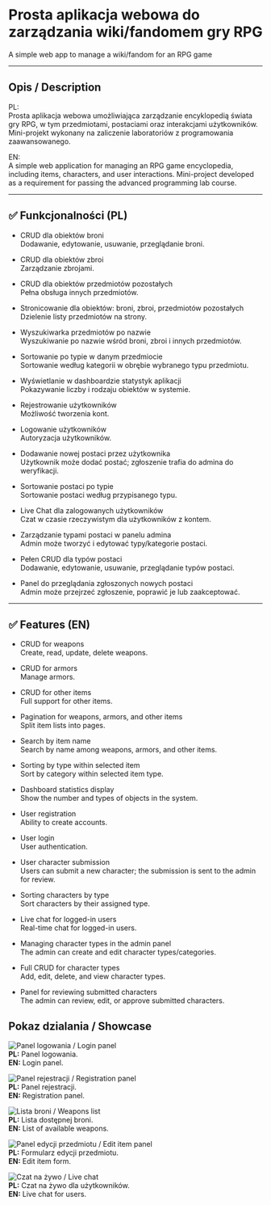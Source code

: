# Prosta aplikacja webowa do zarządzania wiki/fandomem gry RPG
A simple web app to manage a wiki/fandom for an RPG game

---

## Opis / Description

PL:  
Prosta aplikacja webowa umożliwiająca zarządzanie encyklopedią świata gry RPG, w tym przedmiotami, postaciami oraz interakcjami użytkowników.
Mini-projekt wykonany na zaliczenie laboratoriów z programowania zaawansowanego.  

EN:  
A simple web application for managing an RPG game encyclopedia, including items, characters, and user interactions.
Mini-project developed as a requirement for passing the advanced programming lab course.

---

## ✅ Funkcjonalności (PL)

- CRUD dla obiektów broni  
  Dodawanie, edytowanie, usuwanie, przeglądanie broni.

- CRUD dla obiektów zbroi  
  Zarządzanie zbrojami.

- CRUD dla obiektów przedmiotów pozostałych  
  Pełna obsługa innych przedmiotów.

- Stronicowanie dla obiektów: broni, zbroi, przedmiotów pozostałych  
  Dzielenie listy przedmiotów na strony.

- Wyszukiwarka przedmiotów po nazwie  
  Wyszukiwanie po nazwie wśród broni, zbroi i innych przedmiotów.

- Sortowanie po typie w danym przedmiocie  
  Sortowanie według kategorii w obrębie wybranego typu przedmiotu.

- Wyświetlanie w dashboardzie statystyk aplikacji  
  Pokazywanie liczby i rodzaju obiektów w systemie.

- Rejestrowanie użytkowników  
  Możliwość tworzenia kont.

- Logowanie użytkowników  
  Autoryzacja użytkowników.

- Dodawanie nowej postaci przez użytkownika  
  Użytkownik może dodać postać; zgłoszenie trafia do admina do weryfikacji.

- Sortowanie postaci po typie  
  Sortowanie postaci według przypisanego typu.

- Live Chat dla zalogowanych użytkowników  
  Czat w czasie rzeczywistym dla użytkowników z kontem.

- Zarządzanie typami postaci w panelu admina  
  Admin może tworzyć i edytować typy/kategorie postaci.

- Pełen CRUD dla typów postaci  
  Dodawanie, edytowanie, usuwanie, przeglądanie typów postaci.

- Panel do przeglądania zgłoszonych nowych postaci  
  Admin może przejrzeć zgłoszenie, poprawić je lub zaakceptować.

---

## ✅ Features (EN)

- CRUD for weapons  
  Create, read, update, delete weapons.

- CRUD for armors  
  Manage armors.

- CRUD for other items  
  Full support for other items.

- Pagination for weapons, armors, and other items  
  Split item lists into pages.

- Search by item name  
  Search by name among weapons, armors, and other items.

- Sorting by type within selected item  
  Sort by category within selected item type.

- Dashboard statistics display  
  Show the number and types of objects in the system.

- User registration  
  Ability to create accounts.

- User login  
  User authentication.

- User character submission  
  Users can submit a new character; the submission is sent to the admin for review.

- Sorting characters by type  
  Sort characters by their assigned type.

- Live chat for logged-in users  
  Real-time chat for logged-in users.

- Managing character types in the admin panel  
  The admin can create and edit character types/categories.

- Full CRUD for character types  
  Add, edit, delete, and view character types.

- Panel for reviewing submitted characters  
  The admin can review, edit, or approve submitted characters.


## Pokaz dzialania / Showcase

![Panel logowania / Login panel](showcase/login.png)  
**PL:** Panel logowania.  
**EN:** Login panel.

![Panel rejestracji / Registration panel](showcase/register.png)  
**PL:** Panel rejestracji.  
**EN:** Registration panel.

![Lista broni / Weapons list](showcase/weapon_list.png)  
**PL:** Lista dostępnej broni.  
**EN:** List of available weapons.

![Panel edycji przedmiotu / Edit item panel](showcase/edit_form.png)  
**PL:** Formularz edycji przedmiotu.  
**EN:** Edit item form.

![Czat na żywo / Live chat](showcase/live_chat.png)  
**PL:** Czat na żywo dla użytkowników.  
**EN:** Live chat for users.
